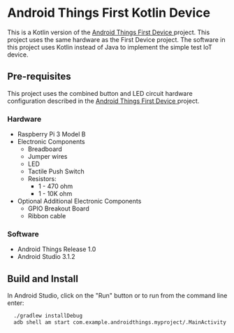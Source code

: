 # Android Things First Kotlin Device

This is a Kotlin version of the [Android Things First Device ](https://mjordan56.github.io/AndroidIoTFirstDevice/) project. This project uses the same hardware as the First Device project. The software in this project uses Kotlin instead of Java to implement the simple test IoT device.

## Pre-requisites
This project uses the combined button and LED circuit hardware configuration described in the [Android Things First Device ](https://mjordan56.github.io/AndroidIoTFirstDevice/) project.

### Hardware
- Raspberry Pi 3 Model B
- Electronic Components
  * Breadboard
  * Jumper wires
  * LED
  * Tactile Push Switch
  * Resistors:
    * 1 - 470 ohm
    * 1 - 10K ohm
- Optional Additional Electronic Components
  * GPIO Breakout Board
  * Ribbon cable

### Software
- Android Things Release 1.0
- Android Studio 3.1.2

## Build and Install
In Android Studio, click on the "Run" button or to run from the command line enter:

```bash
  ./gradlew installDebug
  adb shell am start com.example.androidthings.myproject/.MainActivity
```
